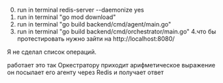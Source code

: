 0. run in terminal redis-server --daemonize yes
1. run in terminal "go mod download"
2. run in terminal "go build backend/cmd/agent/main.go"
3. run in terminal "go build backend/cmd/orchestrator/main.go"
4.что бы протестировать нужно зайти на http://localhost:8080/

Я не сделал список операций.

работает это так Оркестратору приходит арифметическое выражение он посылает его агенту через Redis и получает ответ
